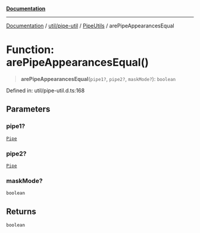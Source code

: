 [**Documentation**](../../../../../index.md)

***

[Documentation](../../../../../index.md) / [util/pipe-util](../../../index.md) / [PipeUtils](../index.md) / arePipeAppearancesEqual

# Function: arePipeAppearancesEqual()

> **arePipeAppearancesEqual**(`pipe1?`, `pipe2?`, `maskMode?`): `boolean`

Defined in: util/pipe-util.d.ts:168

## Parameters

### pipe1?

[`Pipe`](../interfaces/Pipe.md)

### pipe2?

[`Pipe`](../interfaces/Pipe.md)

### maskMode?

`boolean`

## Returns

`boolean`
